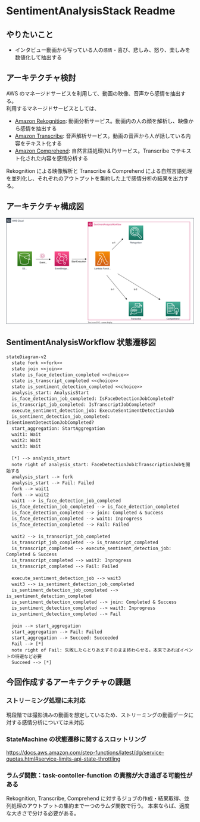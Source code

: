 # SentimentAnalysisStack Readme

## やりたいこと

- インタビュー動画から写っている人の`感情` - 喜び、悲しみ、怒り、楽しみを数値化して抽出する

## アーキテクチャ検討

AWS のマネージドサービスを利用して、動画の映像、音声から感情を抽出する。  
利用するマネージドサービスとしては、

- [Amazon Rekognition](https://docs.aws.amazon.com/rekognition/latest/dg/what-is.html): 動画分析サービス。動画内の人の顔を解析し、映像から感情を抽出する
- [Amazon Transcribe](https://docs.aws.amazon.com/transcribe/latest/dg/what-is.html): 音声解析サービス。動画の音声から人が話している内容をテキスト化する
- [Amazon Comprehend](https://docs.aws.amazon.com/comprehend/latest/dg/what-is.html): 自然言語処理(NLP)サービス。Transcribe でテキスト化された内容を感情分析する

Rekognition による映像解析と Transcribe & Comprehend による自然言語処理を並列化し、それぞれのアウトプットを集約した上で感情分析の結果を出力する。

## アーキテクチャ構成図

![](./architecture.drawio.svg)

## SentimentAnalysisWorkflow 状態遷移図

```mermaid
stateDiagram-v2
  state fork <<fork>>
  state join <<join>>
  state is_face_detection_completed <<choice>>
  state is_transcript_completed <<choice>>
  state is_sentiment_detection_completed <<choice>>
  analysis_start: AnalysisStart
  is_face_detection_job_completed: IsFaceDetectionJobCompleted?
  is_transcript_job_completed: IsTranscriptJobCompleted?
  execute_sentiment_detection_job: ExecuteSentimentDetectionJob
  is_sentiment_detection_job_completed: IsSentimentDetectionJobCompleted?
  start_aggregation: StartAggregation
  wait1: Wait
  wait2: Wait
  wait3: Wait

  [*] --> analysis_start
  note right of analysis_start: FaceDetectionJobとTranscriptionJobを開始する
  analysis_start --> fork
  analysis_start --> Fail: Failed
  fork --> wait1
  fork --> wait2
  wait1 --> is_face_detection_job_completed
  is_face_detection_job_completed --> is_face_detection_completed
  is_face_detection_completed --> join: Completed & Success
  is_face_detection_completed --> wait1: Inprogress
  is_face_detection_completed --> Fail: Failed

  wait2 --> is_transcript_job_completed
  is_transcript_job_completed --> is_transcript_completed
  is_transcript_completed --> execute_sentiment_detection_job: Completed & Success
  is_transcript_completed --> wait2: Inprogress
  is_transcript_completed --> Fail: Failed

  execute_sentiment_detection_job --> wait3
  wait3 --> is_sentiment_detection_job_completed
  is_sentiment_detection_job_completed --> is_sentiment_detection_completed
  is_sentiment_detection_completed --> join: Completed & Success
  is_sentiment_detection_completed --> wait3: Inprogress
  is_sentiment_detection_completed --> Fail

  join --> start_aggregation
  start_aggregation --> Fail: Failed
  start_aggregation --> Succeed: Succeeded
  Fail --> [*]
  note right of Fail: 失敗したらとりあえずそのまま終わらせる。本来であればイベントの待避など必要
  Succeed --> [*]
```

## 今回作成するアーキテクチャの課題

### ストリーミング処理に未対応

現段階では撮影済みの動画を想定しているため、ストリーミングの動画データに対する感情分析については未対応

### StateMachine の状態遷移に関するスロットリング

<!-- TODO: 文章まとめる、一旦リンクのみ -->

https://docs.aws.amazon.com/step-functions/latest/dg/service-quotas.html#service-limits-api-state-throttling

### ラムダ関数：task-contoller-function の責務が大き過ぎる可能性がある

Rekognition, Transcribe, Comprehend に対するジョブの作成・結果取得、並列処理のアウトプットの集約まで一つのラムダ関数で行う。
本来ならば、適度な大きさで分ける必要がある。
